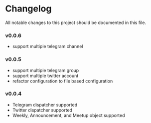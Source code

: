 # Changelog
All notable changes to this project should be documented in this file.

### v0.0.6
- support multiple telegram channel

### v0.0.5
- support multiple telegram group
- support multiple twitter account
- refactor configuration to file based configuration

### v0.0.4
- Telegram dispatcher supported
- Twitter dispatcher supported
- Weekly, Announcement, and Meetup object supported
